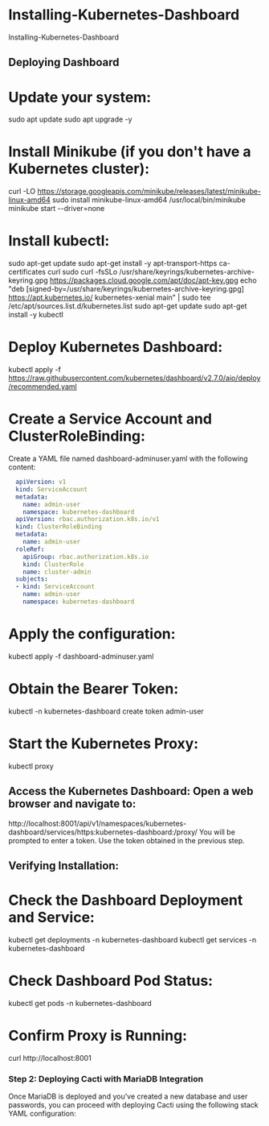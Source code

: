 # Installing-Kubernetes-Dashboard
Installing-Kubernetes-Dashboard

## Deploying Dashboard

# Update your system:
sudo apt update
sudo apt upgrade -y

# Install Minikube (if you don't have a Kubernetes cluster):
curl -LO https://storage.googleapis.com/minikube/releases/latest/minikube-linux-amd64
sudo install minikube-linux-amd64 /usr/local/bin/minikube
minikube start --driver=none

# Install kubectl:
sudo apt-get update
sudo apt-get install -y apt-transport-https ca-certificates curl
sudo curl -fsSLo /usr/share/keyrings/kubernetes-archive-keyring.gpg https://packages.cloud.google.com/apt/doc/apt-key.gpg
echo "deb [signed-by=/usr/share/keyrings/kubernetes-archive-keyring.gpg] https://apt.kubernetes.io/ kubernetes-xenial main" | sudo tee /etc/apt/sources.list.d/kubernetes.list
sudo apt-get update
sudo apt-get install -y kubectl


# Deploy Kubernetes Dashboard:
kubectl apply -f https://raw.githubusercontent.com/kubernetes/dashboard/v2.7.0/aio/deploy/recommended.yaml

# Create a Service Account and ClusterRoleBinding:
Create a YAML file named dashboard-adminuser.yaml with the following
content:

```yaml
  apiVersion: v1
  kind: ServiceAccount
  metadata:
    name: admin-user
    namespace: kubernetes-dashboard
  apiVersion: rbac.authorization.k8s.io/v1
  kind: ClusterRoleBinding
  metadata:
    name: admin-user
  roleRef:
    apiGroup: rbac.authorization.k8s.io
    kind: ClusterRole
    name: cluster-admin
  subjects:
  - kind: ServiceAccount
    name: admin-user
    namespace: kubernetes-dashboard
```


# Apply the configuration:
 kubectl apply -f dashboard-adminuser.yaml


# 	Obtain the Bearer Token:
  kubectl -n kubernetes-dashboard create token admin-user


# 	Start the Kubernetes Proxy:
  kubectl proxy


## 	Access the Kubernetes Dashboard: Open a web browser and navigate to:
http://localhost:8001/api/v1/namespaces/kubernetes-dashboard/services/https:kubernetes-dashboard:/proxy/
You will be prompted to enter a token. Use the token obtained in the previous step.


## Verifying Installation:
# 	Check the Dashboard Deployment and Service:
kubectl get deployments -n kubernetes-dashboard
kubectl get services -n kubernetes-dashboard

# 	Check Dashboard Pod Status:
kubectl get pods -n kubernetes-dashboard

# 	Confirm Proxy is Running:
curl http://localhost:8001



### Step 2: Deploying Cacti with MariaDB Integration
Once MariaDB is deployed and you've created a new database and user passwords, you can proceed with deploying Cacti using the following stack YAML configuration:









